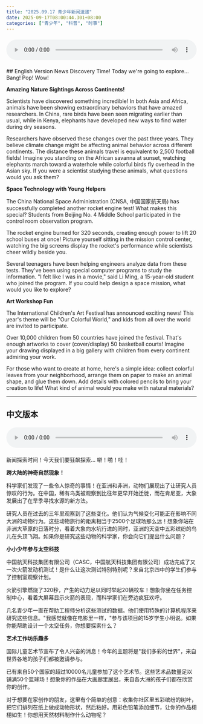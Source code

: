 ```yaml
---
title: "2025.09.17 青少年新闻速递"
date: 2025-09-17T08:00:44.301+08:00
categories: ["青少年", "科普", "时事"]
---
```

<audio controls style="width: 100%; max-width: 900px; margin: 1.5em 0; display: block;">
<source src="/mp3/teen_news/20250917.en.wav" type="audio/wav">
</audio>
## English Version
News Discovery Time! Today we're going to explore... Bang! Pop! Wow!

**Amazing Nature Sightings Across Continents!**

Scientists have discovered something incredible! In both Asia and Africa, animals have been showing extraordinary behaviors that have amazed researchers. In China, rare birds have been seen migrating earlier than usual, while in Kenya, elephants have developed new ways to find water during dry seasons.

Researchers have observed these changes over the past three years. They believe climate change might be affecting animal behavior across different continents. The distance these animals travel is equivalent to 2,500 football fields! Imagine you standing on the African savanna at sunset, watching elephants march toward a waterhole while colorful birds fly overhead in the Asian sky. If you were a scientist studying these animals, what questions would you ask them?

**Space Technology with Young Helpers**

The China National Space Administration (CNSA, 中国国家航天局) has successfully completed another rocket engine test! What makes this special? Students from Beijing No. 4 Middle School participated in the control room observation program.

The rocket engine burned for 320 seconds, creating enough power to lift 20 school buses at once! Picture yourself sitting in the mission control center, watching the big screens display the rocket's performance while scientists cheer wildly beside you.

Several teenagers have been helping engineers analyze data from these tests. They've been using special computer programs to study the information. "I felt like I was in a movie," said Li Ming, a 15-year-old student who joined the program. If you could help design a space mission, what would you like to explore?

**Art Workshop Fun**

The International Children's Art Festival has announced exciting news! This year's theme will be "Our Colorful World," and kids from all over the world are invited to participate.

Over 10,000 children from 50 countries have joined the festival. That's enough artworks to cover (cover/display) 50 basketball courts! Imagine your drawing displayed in a big gallery with children from every continent admiring your work.

For those who want to create at home, here's a simple idea: collect colorful leaves from your neighborhood, arrange them on paper to make an animal shape, and glue them down. Add details with colored pencils to bring your creation to life! What kind of animal would you make with natural materials?

---
## 中文版本
<audio controls style="width: 100%; max-width: 900px; margin: 1.5em 0; display: block;">
    <source src="/mp3/teen_news/20250917.cn.wav"
  type="audio/wav">
  </audio>
新闻探索时间！今天我们要狂飙探索... 噼！啪！哇！

**跨大陆的神奇自然现象！**

科学家们发现了一些令人惊奇的事情！在亚洲和非洲，动物们展现出了让研究人员惊叹的行为。在中国，稀有鸟类被观察到比往年更早开始迁徙，而在肯尼亚，大象发展出了在旱季寻找水源的新方法。

研究人员在过去的三年里观察到了这些变化。他们认为气候变化可能正在影响不同大洲的动物行为。这些动物旅行的距离相当于2500个足球场那么远！想象你站在非洲大草原的日落时分，看着大象向水坑行进的同时，亚洲的天空中五彩缤纷的鸟儿在头顶飞翔。如果你是研究这些动物的科学家，你会向它们提出什么问题？

**小小少年参与太空科技**

中国航天科技集团有限公司（CASC，中国航天科技集团有限公司）成功完成了又一次火箭发动机测试！是什么让这次测试特别特别呢？来自北京四中的学生们参与了控制室观察计划。

火箭引擎燃烧了320秒，产生的动力足以同时举起20辆校车！想象你坐在任务控制中心，看着大屏幕显示火箭的表现，而科学家们在旁边疯狂欢呼。

几名青少年一直在帮助工程师分析这些测试的数据。他们使用特殊的计算机程序来研究这些信息。"我感觉就像在电影里一样，"参与该项目的15岁学生小明说。如果你能帮助设计一个太空任务，你想要探索什么？

**艺术工作坊乐趣多**

国际儿童艺术节宣布了令人兴奋的消息！今年的主题将是"我们多彩的世界"，来自世界各地的孩子们都被邀请参与。

已有来自50个国家的超过10000名儿童参加了这个艺术节。这些艺术品数量足以铺满50个篮球场！想象你的作品在大画廊里展出，来自各大洲的孩子们都在欣赏你的创作。

对于想要在家创作的朋友，这里有个简单的创意：收集你社区里五彩缤纷的树叶，把它们排列在纸上做成动物形状，然后粘好。用彩色铅笔添加细节，让你的作品栩栩如生！你想用天然材料制作什么动物呢？